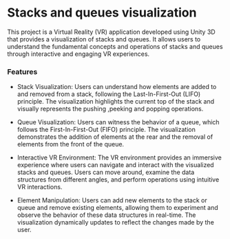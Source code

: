 # Stacks and queues visualization

This project is a Virtual Reality (VR) application developed using Unity 3D that provides a visualization of stacks and queues. It allows users to understand the fundamental concepts and operations of stacks and queues through interactive and engaging VR experiences.

### Features
* Stack Visualization: Users can understand how elements are added to and removed from a stack, following the Last-In-First-Out (LIFO) principle. The visualization highlights the current top of the stack and visually represents the pushing ,peeking and popping operations.

* Queue Visualization: Users can witness the behavior of a queue, which follows the First-In-First-Out (FIFO) principle. The visualization demonstrates the addition of elements at the rear and the removal of elements from the front of the queue.

* Interactive VR Environment: The VR environment provides an immersive experience where users can navigate and interact with the visualized stacks and queues. Users can move around, examine the data structures from different angles, and perform operations using intuitive VR interactions.

* Element Manipulation: Users can add new elements to the stack or queue and remove existing elements, allowing them to experiment and observe the behavior of these data structures in real-time. The visualization dynamically updates to reflect the changes made by the user.
